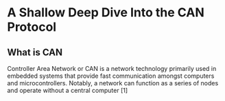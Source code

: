 # A Shallow Deep Dive Into the CAN Protocol

## What is CAN

Controller Area Network or CAN is a network technology primarily used in embedded systems that provide fast communication amongst computers and microcontrollers. Notably, a network can function as a series of nodes and operate without a central computer [1] 